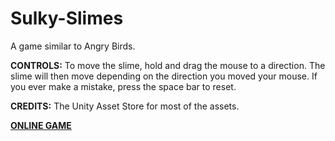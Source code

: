# Sulky-Slimes
A game similar to Angry Birds.

**CONTROLS:**
To move the slime, hold and drag the mouse to a direction. The slime will then move depending on the direction you moved your mouse. If you ever make a mistake, press the space bar to reset.

**CREDITS:**
The Unity Asset Store for most of the assets.

**[ONLINE GAME](https://jthecoder12.github.io/Sulky-Slimes)**
